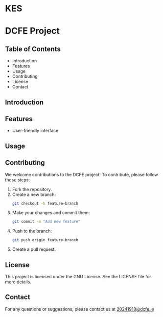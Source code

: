 # KES
# DCFE Project

## Table of Contents
- Introduction
- Features
- Usage
- Contributing
- License
- Contact

## Introduction


## Features
- User-friendly interface

## Usage

## Contributing
We welcome contributions to the DCFE project! To contribute, please follow these steps:

1. Fork the repository.
2. Create a new branch:
    ```bash
    git checkout -b feature-branch
    ```
3. Make your changes and commit them:
    ```bash
    git commit -m "Add new feature"
    ```
4. Push to the branch:
    ```bash
    git push origin feature-branch
    ```
5. Create a pull request.

## License
This project is licensed under the GNU License. See the LICENSE file for more details.

## Contact
For any questions or suggestions, please contact us at 20241918@dcfe.ie
